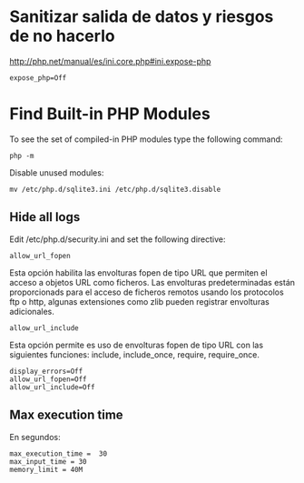 # Sanitizar salida de datos y riesgos de no hacerlo

http://php.net/manual/es/ini.core.php#ini.expose-php

    expose_php=Off


# Find Built-in PHP Modules

To see the set of compiled-in PHP modules type the following command:

    php -m

Disable unused modules:

    mv /etc/php.d/sqlite3.ini /etc/php.d/sqlite3.disable

## Hide all logs

Edit /etc/php.d/security.ini and set the following directive:

`allow_url_fopen`

Esta opción habilita las envolturas fopen de tipo URL que permiten el acceso a objetos URL como ficheros. Las envolturas predeterminadas están proporcionads para el acceso de ficheros remotos usando los protocolos ftp o http, algunas extensiones como zlib pueden registrar envolturas adicionales.

`allow_url_include`

Esta opción permite es uso de envolturas fopen de tipo URL con las siguientes funciones: include, include_once, require, require_once.

    display_errors=Off
    allow_url_fopen=Off
    allow_url_include=Off


## Max execution time

En segundos:

    max_execution_time =  30
    max_input_time = 30
    memory_limit = 40M